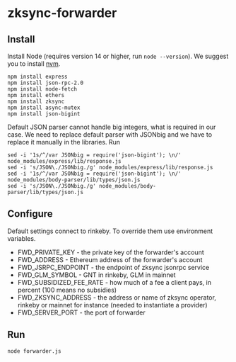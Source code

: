 # zksync-forwarder

## Install

Install Node (requires version 14 or higher, run `node --version`). We suggest you to install [nvm](https://github.com/nvm-sh/nvm).

```shell
npm install express
npm install json-rpc-2.0
npm install node-fetch
npm install ethers
npm install zksync
npm install async-mutex
npm install json-bigint
```

Default JSON parser cannot handle big integers, what is required
in our case.
We need to replace default parser with JSONbig and we have to replace
it manually in the libraries. Run

```shell
sed -i '1s/^/var JSONbig = require('json-bigint'); \n/' node_modules/express/lib/response.js
sed -i 's/JSON\./JSONbig./g' node_modules/express/lib/response.js
sed -i '1s/^/var JSONbig = require('json-bigint'); \n/' node_modules/body-parser/lib/types/json.js
sed -i 's/JSON\./JSONbig./g' node_modules/body-parser/lib/types/json.js
```

## Configure

Default settings connect to rinkeby. To override them use environment variables.

- FWD_PRIVATE_KEY - the private key of the forwarder's account
- FWD_ADDRESS - Ethereum address of the forwarder's account
- FWD_JSRPC_ENDPOINT - the endpoint of zksync jsonrpc service
- FWD_GLM_SYMBOL - GNT in rinkeby, GLM in mainnet
- FWD_SUBSIDIZED_FEE_RATE - how much of a fee a client pays, in percent (100 means no subsidies)
- FWD_ZKSYNC_ADDRESS - the address or name of zksync operator, rinkeby or mainnet for instance (needed to instantiate a provider)
- FWD_SERVER_PORT - the port of forwarder

## Run

```
node forwarder.js
```
